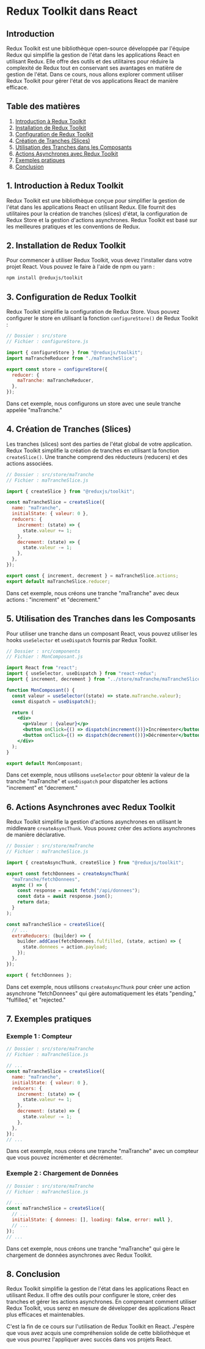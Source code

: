 # Redux Toolkit dans React

## Introduction

Redux Toolkit est une bibliothèque open-source développée par l'équipe Redux qui simplifie la gestion de l'état dans les applications React en utilisant Redux. Elle offre des outils et des utilitaires pour réduire la complexité de Redux tout en conservant ses avantages en matière de gestion de l'état. Dans ce cours, nous allons explorer comment utiliser Redux Toolkit pour gérer l'état de vos applications React de manière efficace.

## Table des matières

1. [Introduction à Redux Toolkit](#introduction-à-redux-toolkit)
2. [Installation de Redux Toolkit](#installation-de-redux-toolkit)
3. [Configuration de Redux Toolkit](#configuration-de-redux-toolkit)
4. [Création de Tranches (Slices)](#création-de-tranches-slices)
5. [Utilisation des Tranches dans les Composants](#utilisation-des-tranches-dans-les-composants)
6. [Actions Asynchrones avec Redux Toolkit](#actions-asynchrones-avec-redux-toolkit)
7. [Exemples pratiques](#exemples-pratiques)
8. [Conclusion](#conclusion)

## 1. Introduction à Redux Toolkit

Redux Toolkit est une bibliothèque conçue pour simplifier la gestion de l'état dans les applications React en utilisant Redux. Elle fournit des utilitaires pour la création de tranches (slices) d'état, la configuration de Redux Store et la gestion d'actions asynchrones. Redux Toolkit est basé sur les meilleures pratiques et les conventions de Redux.

## 2. Installation de Redux Toolkit

Pour commencer à utiliser Redux Toolkit, vous devez l'installer dans votre projet React. Vous pouvez le faire à l'aide de npm ou yarn :

```bash
npm install @reduxjs/toolkit
```

## 3. Configuration de Redux Toolkit

Redux Toolkit simplifie la configuration de Redux Store. Vous pouvez configurer le store en utilisant la fonction `configureStore()` de Redux Toolkit :

```jsx
// Dossier : src/store
// Fichier : configureStore.js

import { configureStore } from "@reduxjs/toolkit";
import maTrancheReducer from "./maTrancheSlice";

export const store = configureStore({
  reducer: {
    maTranche: maTrancheReducer,
  },
});
```

Dans cet exemple, nous configurons un store avec une seule tranche appelée "maTranche."

## 4. Création de Tranches (Slices)

Les tranches (slices) sont des parties de l'état global de votre application. Redux Toolkit simplifie la création de tranches en utilisant la fonction `createSlice()`. Une tranche comprend des réducteurs (reducers) et des actions associées.

```jsx
// Dossier : src/store/maTranche
// Fichier : maTrancheSlice.js

import { createSlice } from "@reduxjs/toolkit";

const maTrancheSlice = createSlice({
  name: "maTranche",
  initialState: { valeur: 0 },
  reducers: {
    increment: (state) => {
      state.valeur += 1;
    },
    decrement: (state) => {
      state.valeur -= 1;
    },
  },
});

export const { increment, decrement } = maTrancheSlice.actions;
export default maTrancheSlice.reducer;
```

Dans cet exemple, nous créons une tranche "maTranche" avec deux actions : "increment" et "decrement."

## 5. Utilisation des Tranches dans les Composants

Pour utiliser une tranche dans un composant React, vous pouvez utiliser les hooks `useSelector` et `useDispatch` fournis par Redux Toolkit.

```jsx
// Dossier : src/components
// Fichier : MonComposant.js

import React from "react";
import { useSelector, useDispatch } from "react-redux";
import { increment, decrement } from "../store/maTranche/maTrancheSlice";

function MonComposant() {
  const valeur = useSelector((state) => state.maTranche.valeur);
  const dispatch = useDispatch();

  return (
    <div>
      <p>Valeur : {valeur}</p>
      <button onClick={() => dispatch(increment())}>Incrémenter</button>
      <button onClick={() => dispatch(decrement())}>Décrémenter</button>
    </div>
  );
}

export default MonComposant;
```

Dans cet exemple, nous utilisons `useSelector` pour obtenir la valeur de la tranche "maTranche" et `useDispatch` pour dispatcher les actions "increment" et "decrement."

## 6. Actions Asynchrones avec Redux Toolkit

Redux Toolkit simplifie la gestion d'actions asynchrones en utilisant le middleware `createAsyncThunk`. Vous pouvez créer des actions asynchrones de manière déclarative.

```jsx
// Dossier : src/store/maTranche
// Fichier : maTrancheSlice.js

import { createAsyncThunk, createSlice } from "@reduxjs/toolkit";

export const fetchDonnees = createAsyncThunk(
  "maTranche/fetchDonnees",
  async () => {
    const response = await fetch("/api/donnees");
    const data = await response.json();
    return data;
  }
);

const maTrancheSlice = createSlice({
  // ...
  extraReducers: (builder) => {
    builder.addCase(fetchDonnees.fulfilled, (state, action) => {
      state.donnees = action.payload;
    });
  },
});

export { fetchDonnees };
```

Dans cet exemple, nous utilisons `createAsyncThunk` pour créer une action asynchrone "fetchDonnees" qui gère automatiquement les états "pending," "fulfilled," et "rejected."

## 7. Exemples pratiques

### Exemple 1 : Compteur

```jsx
// Dossier : src/store/maTranche
// Fichier : maTrancheSlice.js

// ...
const maTrancheSlice = createSlice({
  name: "maTranche",
  initialState: { valeur: 0 },
  reducers: {
    increment: (state) => {
      state.valeur += 1;
    },
    decrement: (state) => {
      state.valeur -= 1;
    },
  },
});
// ...
```

Dans cet exemple, nous créons une tranche "maTranche" avec un compteur que vous pouvez incrémenter et décrémenter.

### Exemple 2 : Chargement de Données

```jsx
// Dossier : src/store/maTranche
// Fichier : maTrancheSlice.js

// ...
const maTrancheSlice = createSlice({
  // ...
  initialState: { donnees: [], loading: false, error: null },
  // ...
});
// ...
```

Dans cet exemple, nous créons une tranche "maTranche" qui gère le chargement de données asynchrones avec Redux Toolkit.

## 8. Conclusion

Redux Toolkit simplifie la gestion de l'état dans les applications React en utilisant Redux. Il offre des outils pour configurer le store, créer des tranches et gérer les actions asynchrones. En comprenant comment utiliser Redux Toolkit, vous serez en mesure de développer des applications React plus efficaces et maintenables.

C'est la fin de ce cours sur l'utilisation de Redux Toolkit en React. J'espère que vous avez acquis une compréhension solide de cette bibliothèque et que vous pourrez l'appliquer avec succès dans vos projets React.

```

```
